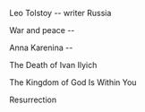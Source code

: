 Leo Tolstoy -- writer Russia

War and peace --

Anna Karenina --

The Death of Ivan Ilyich

The Kingdom of God Is Within You

Resurrection


